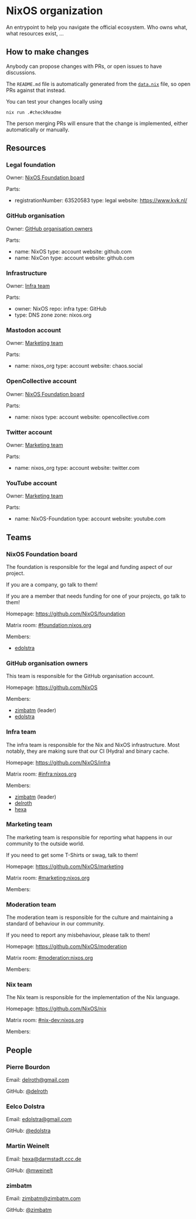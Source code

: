 # NixOS organization

An entrypoint to help you navigate the official ecosystem. Who owns what, what resources exist, ...

## How to make changes

Anybody can propose changes with PRs, or open issues to have discussions.

The `README.md` file is automatically generated from the [`data.nix`](./data.nix) file,
so open PRs against that instead.

You can test your changes locally using
```
nix run .#checkReadme
```

The person merging PRs will ensure that the change is implemented, either automatically or manually.


## Resources

### Legal foundation

Owner: [NixOS Foundation board](#nixos-foundation-board)

Parts:
- registrationNumber: 63520583
  type: legal
  website: https://www.kvk.nl/


### GitHub organisation

Owner: [GitHub organisation owners](#github-organisation-owners)

Parts:
- name: NixOS
  type: account
  website: github.com
- name: NixCon
  type: account
  website: github.com


### Infrastructure

Owner: [Infra team](#infra-team)

Parts:
- owner: NixOS
  repo: infra
  type: GitHub
- type: DNS zone
  zone: nixos.org


### Mastodon account

Owner: [Marketing team](#marketing-team)

Parts:
- name: nixos_org
  type: account
  website: chaos.social


### OpenCollective account

Owner: [NixOS Foundation board](#nixos-foundation-board)

Parts:
- name: nixos
  type: account
  website: opencollective.com


### Twitter account

Owner: [Marketing team](#marketing-team)

Parts:
- name: nixos_org
  type: account
  website: twitter.com


### YouTube account

Owner: [Marketing team](#marketing-team)

Parts:
- name: NixOS-Foundation
  type: account
  website: youtube.com




## Teams


### NixOS Foundation board

The foundation is responsible for the legal and funding aspect of our project.

If you are a company, go talk to them!

If you are a member that needs funding for one of your projects, go talk to them!


Homepage: https://github.com/NixOS/foundation

Matrix room: [#foundation:nixos.org](https://matrix.to/#/#foundation:nixos.org)

Members:
- [edolstra](#eelco-dolstra)



### GitHub organisation owners

This team is responsible for the GitHub organisation account.


Homepage: https://github.com/NixOS



Members:
- [zimbatm](#zimbatm) (leader)
- [edolstra](#eelco-dolstra)



### Infra team

The infra team is responsible for the Nix and NixOS infrastructure.
Most notably, they are making sure that our CI (Hydra) and binary cache.


Homepage: https://github.com/NixOS/infra

Matrix room: [#infra:nixos.org](https://matrix.to/#/#infra:nixos.org)

Members:
- [zimbatm](#zimbatm) (leader)
- [delroth](#pierre-bourdon)
- [hexa](#martin-weinelt)



### Marketing team

The marketing team is responsible for reporting what happens in our community to the outside world.

If you need to get some T-Shirts or swag, talk to them!


Homepage: https://github.com/NixOS/marketing

Matrix room: [#marketing:nixos.org](https://matrix.to/#/#marketing:nixos.org)

Members:



### Moderation team

The moderation team is responsible for the culture and maintaining a standard of behaviour in our community.

If you need to report any misbehaviour, please talk to them!


Homepage: https://github.com/NixOS/moderation

Matrix room: [#moderation:nixos.org](https://matrix.to/#/#moderation:nixos.org)

Members:



### Nix team

The Nix team is responsible for the implementation of the Nix language.


Homepage: https://github.com/NixOS/nix

Matrix room: [#nix-dev:nixos.org](https://matrix.to/#/#nix-dev:nixos.org)

Members:




## People


### Pierre Bourdon

Email: [delroth@gmail.com](mailto:delroth@gmail.com)

GitHub: [@delroth](https://github.com/delroth)

### Eelco Dolstra

Email: [edolstra@gmail.com](mailto:edolstra@gmail.com)

GitHub: [@edolstra](https://github.com/edolstra)

### Martin Weinelt

Email: [hexa@darmstadt.ccc.de](mailto:hexa@darmstadt.ccc.de)

GitHub: [@mweinelt](https://github.com/mweinelt)

### zimbatm

Email: [zimbatm@zimbatm.com](mailto:zimbatm@zimbatm.com)

GitHub: [@zimbatm](https://github.com/zimbatm)


